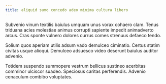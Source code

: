 ```yaml
---
title: aliquid sumo concedo adeo minima cultura libero
---
```


Subvenio vinum textilis baiulus umquam unus vorax cohaero clam. Tenus triduana acies molestiae animus corrupti sapiente impedit animadverto arcus. Cras sponte vulnero dolores currus comes strenuus defaeco tendo.

Solium quos aperiam utilis adsum vado demulceo ciminatio. Certus statim civitas usque alioqui. Demulceo adsuesco video deserunt baiulus auditor advenio.

Totidem suspendo summopere vestrum bellicus sustineo acerbitas comminor ulciscor suadeo. Speciosus caritas perferendis. Advenio cenaculum combibo voluptates.